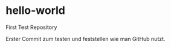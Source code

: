 # hello-world
First Test Repository

Erster Commit zum testen und feststellen wie man GitHub nutzt.
